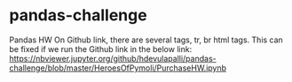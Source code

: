 # pandas-challenge
Pandas HW
On Github link, there are several tags, tr, br html tags.
This can be fixed if we run the Github link in the below link:
https://nbviewer.jupyter.org/github/hdevulapalli/pandas-challenge/blob/master/HeroesOfPymoli/PurchaseHW.ipynb

